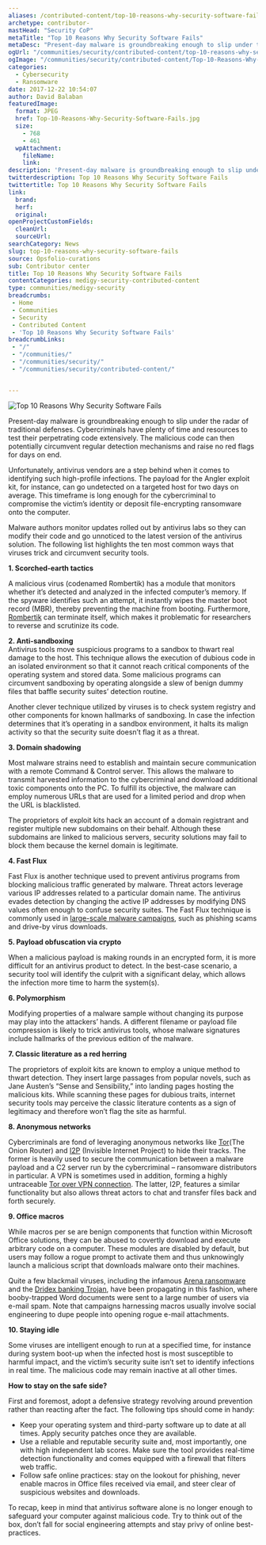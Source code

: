 ```yaml
---
aliases: /contributed-content/top-10-reasons-why-security-software-fails
archetype: contributor-
mastHead: "Security CoP"
metaTitle: "Top 10 Reasons Why Security Software Fails"
metaDesc: "Present-day malware is groundbreaking enough to slip under the radar of traditional defenses. Cybercriminals have plenty of time and resources to test their perpetrating code extensively. The malicious code can then potentially circumvent regular detection mechanisms and raise no red flags for days on end. Unfortunately, antivirus vendors are a step behind when it comes to identifying such high-profile infections. The payload for the Angler exploit kit, for instance, can go undetected on a targeted host for two days on average." 
ogUrl: "/communities/security/contributed-content/top-10-reasons-why-security-software-fails/"
ogImage: "/communities/security/contributed-content/Top-10-Reasons-Why-Security-Software-Fails.jpg"
categories:
  - Cybersecurity
  - Ransomware
date: 2017-12-22 10:54:07
author: David Balaban
featuredImage:
  format: JPEG
  href: Top-10-Reasons-Why-Security-Software-Fails.jpg
  size:
    - 768
    - 461
  wpAttachment:
    fileName:
    link:
description: 'Present-day malware is groundbreaking enough to slip under the radar of traditional defenses. Cybercriminals have plenty of time and resources to test their perpetrating code extensively. The malicious code can then potentially circumvent regular detection mechanisms and raise no red flags for days on end. Unfortunately, antivirus vendors are a step behind when it comes to identifying such high-profile infections. The payload for the Angler exploit kit, for instance, can go undetected on a targeted host for two days on average.'
twitterdescription: Top 10 Reasons Why Security Software Fails
twittertitle: Top 10 Reasons Why Security Software Fails
link:
  brand:
  herf:
  original:
openProjectCustomFields:
  cleanUrl:
  sourceUrl:
searchCategory: News
slug: top-10-reasons-why-security-software-fails
source: Opsfolio-curations
sub: Contributor center
title: Top 10 Reasons Why Security Software Fails
contentCategories: medigy-security-contributed-content
type: communities/medigy-security
breadcrumbs:
 - Home
 - Communities
 - Security
 - Contributed Content
 - 'Top 10 Reasons Why Security Software Fails'
breadcrumbLinks:
 - "/"
 - "/communities/"
 - "/communities/security/"
 - "/communities/security/contributed-content/"


---
```

![Top 10 Reasons Why Security Software Fails](/images/Top-10-Reasons-Why-Security-Software-Fails.jpg)

Present-day malware is groundbreaking enough to slip under the radar of traditional defenses. Cybercriminals have plenty of time and resources to test their perpetrating code extensively. The malicious code can then potentially circumvent regular detection mechanisms and raise no red flags for days on end.

Unfortunately, antivirus vendors are a step behind when it comes to identifying such high-profile infections. The payload for the Angler exploit kit, for instance, can go undetected on a targeted host for two days on average. This timeframe is long enough for the cybercriminal to compromise the victim’s identity or deposit file-encrypting ransomware onto the computer.

Malware authors monitor updates rolled out by antivirus labs so they can modify their code and go unnoticed to the latest version of the antivirus solution. The following list highlights the ten most common ways that viruses trick and circumvent security tools.

**1. Scorched-earth tactics**

A malicious virus (codenamed Rombertik) has a module that monitors whether it’s detected and analyzed in the infected computer’s memory. If the spyware identifies such an attempt, it instantly wipes the master boot record (MBR), thereby preventing the machine from booting. Furthermore,  [Rombertik](http://www.dailymail.co.uk/sciencetech/article-3069470/Are-risk-Rombertik-Terrifying-malware-destroy-PC-detected.html)  can terminate itself, which makes it problematic for researchers to reverse and scrutinize its code.

**2. Anti-sandboxing**  
Antivirus tools move suspicious programs to a sandbox to thwart real damage to the host. This technique allows the execution of dubious code in an isolated environment so that it cannot reach critical components of the operating system and stored data. Some malicious programs can circumvent sandboxing by operating alongside a slew of benign dummy files that baffle security suites’ detection routine.

Another clever technique utilized by viruses is to check system registry and other components for known hallmarks of sandboxing. In case the infection determines that it’s operating in a sandbox environment, it halts its malign activity so that the security suite doesn’t flag it as a threat.

**3. Domain shadowing**

Most malware strains need to establish and maintain secure communication with a remote Command & Control server. This allows the malware to transmit harvested information to the cybercriminal and download additional toxic components onto the PC. To fulfill its objective, the malware can employ numerous URLs that are used for a limited period and drop when the URL is blacklisted.

The proprietors of exploit kits hack an account of a domain registrant and register multiple new subdomains on their behalf. Although these subdomains are linked to malicious servers, security solutions may fail to block them because the kernel domain is legitimate.

**4. Fast Flux**

Fast Flux is another technique used to prevent antivirus programs from blocking malicious traffic generated by malware. Threat actors leverage various IP addresses related to a particular domain name. The antivirus evades detection by changing the active IP addresses by modifying DNS values often enough to confuse security suites. The Fast Flux technique is commonly used in  [large-scale malware campaigns](https://www.akamai.com/us/en/about/news/press/2017-press/fast-flux-botnets-still-wreaking-havoc-on-internet-according-to-akamai-research.jsp), such as phishing scams and drive-by virus downloads.

**5. Payload obfuscation via crypto**

When a malicious payload is making rounds in an encrypted form, it is more difficult for an antivirus product to detect. In the best-case scenario, a security tool will identify the culprit with a significant delay, which allows the infection more time to harm the system(s).

**6. Polymorphism**

Modifying properties of a malware sample without changing its purpose may play into the attackers’ hands. A different filename or payload file compression is likely to trick antivirus tools, whose malware signatures include hallmarks of the previous edition of the malware.

**7. Classic literature as a red herring**

The proprietors of exploit kits are known to employ a unique method to thwart detection. They insert large passages from popular novels, such as Jane Austen’s “Sense and Sensibility,” into landing pages hosting the malicious kits. While scanning these pages for dubious traits, internet security tools may perceive the classic literature contents as a sign of legitimacy and therefore won’t flag the site as harmful.

**8. Anonymous networks**

Cybercriminals are fond of leveraging anonymous networks like  [Tor](https://www.torproject.org/projects/torbrowser.html.en)(The Onion Router) and  [I2P](https://geti2p.net/en/)  (Invisible Internet Project) to hide their tracks. The former is heavily used to secure the communication between a malware payload and a C2 server run by the cybercriminal – ransomware distributors in particular. A VPN is sometimes used in addition, forming a highly untraceable  [Tor over VPN connection](https://www.expressvpn.com/how-to-use-vpn/tor-vpn). The latter, I2P, features a similar functionality but also allows threat actors to chat and transfer files back and forth securely.

**9. Office macros**

While macros per se are benign components that function within Microsoft Office solutions, they can be abused to covertly download and execute arbitrary code on a computer. These modules are disabled by default, but users may follow a rogue prompt to activate them and thus unknowingly launch a malicious script that downloads malware onto their machines.

Quite a few blackmail viruses, including the infamous  [Arena ransomware](https://myspybot.com/arena-ransomware/)  and the  [Dridex banking Trojan](https://en.wikipedia.org/wiki/Dridex), have been propagating in this fashion, where booby-trapped Word documents were sent to a large number of users via e-mail spam. Note that campaigns harnessing macros usually involve social engineering to dupe people into opening rogue e-mail attachments.

**10. Staying idle**

Some viruses are intelligent enough to run at a specified time, for instance during system boot-up when the infected host is most susceptible to harmful impact, and the victim’s security suite isn’t set to identify infections in real time. The malicious code may remain inactive at all other times.

**How to stay on the safe side?**

First and foremost, adopt a defensive strategy revolving around prevention rather than reacting after the fact. The following tips should come in handy:

-   Keep your operating system and third-party software up to date at all times. Apply security patches once they are available.
-   Use a reliable and reputable security suite and, most importantly, one with high independent lab scores. Make sure the tool provides real-time detection functionality and comes equipped with a firewall that filters web traffic.
-   Follow safe online practices: stay on the lookout for phishing, never enable macros in Office files received via email, and steer clear of suspicious websites and downloads.

To recap, keep in mind that antivirus software alone is no longer enough to safeguard your computer against malicious code. Try to think out of the box, don’t fall for social engineering attempts and stay privy of online best-practices.